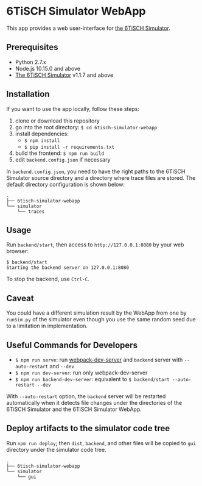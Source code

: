 # 6TiSCH Simulator WebApp

This app provides a web user-interface for [the 6TiSCH
Simulator](https://bitbucket.org/6tisch/simulator/src).


## Prerequisites

* Python 2.7.x
* Node.js 10.15.0 and above
* [The 6TiSCH Simulator](https://bitbucket.org/6tisch/simulator/src) v1.1.7 and above


## Installation

If you want to use the app locally, follow these steps:

1. clone or download this repository
1. go into the root directory: `$ cd 6tisch-simulator-webapp`
1. install dependencies:
    * `$ npm install`
    * `$ pip install -r requirements.txt`
1. build the frontend: `$ npm run build`
1. edit `backend.config.json` if necessary

In `backend.config.json`, you need to have the right paths to the
6TiSCH Simulator source directory and a directory where trace files
are stored. The default directory configuration is shown below:

```
.
├── 6tisch-simulator-webapp
└── simulator
    └── traces
```


## Usage

Run `backend/start`, then access to `http://127.0.0.1:8080` by your
web browser:

```
$ backend/start
Starting the backend server on 127.0.0.1:8080
```

To stop the backend, use `Ctrl-C`.


## Caveat

You could have a different simulation result by the WebApp from one by
`runSim.py` of the simulator even though you use the same random seed
due to a limitation in implementation.


## Useful Commands for Developers

* `$ npm run serve`: run
  [webpack-dev-server](https://github.com/webpack/webpack-dev-server)
  and `backend` server with `--auto-restart` and `--dev`
* `$ npm run dev-server`: run only webpack-dev-server
* `$ npm run backend-dev-server`: equivalent to `$ backend/start --auto-restart --dev`

With `--auto-restart` option, the `backend` server will be restarted
automatically when it detects file changes under the directories of
the 6TiSCH Simulator and the 6TiSCH Simulator WebApp.

## Deploy artifacts to the simulator code tree

Run `npm run deploy`; then `dist`, `backend`, and other files will be
copied to `gui` directory under the simulator code tree.

```
.
├── 6tisch-simulator-webapp
└── simulator
    └── gui
```
